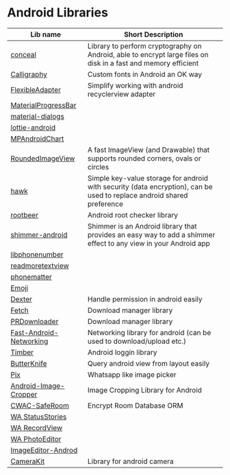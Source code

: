 # Android Libraries

|Lib name|Short Description|
|-|-|
| [conceal](https://github.com/facebook/conceal) | Library to perform cryptography on Android, able to encrypt large files on disk in a fast and memory efficient |
| [Calligraphy](https://github.com/chrisjenx/Calligraphy) | Custom fonts in Android an OK way |
| [FlexibleAdapter](https://github.com/davideas/FlexibleAdapter) | Simplify working with android recyclerview adapter |
| [MaterialProgressBar](https://github.com/DreaminginCodeZH/MaterialProgressBar) | |
| [material-dialogs](https://github.com/afollestad/material-dialogs) | |
| [lottie-android](https://github.com/airbnb/lottie-android) | |
| [MPAndroidChart](https://github.com/PhilJay/MPAndroidChart) | |
| [RoundedImageView](https://github.com/vinc3m1/RoundedImageView) | A fast ImageView (and Drawable) that supports rounded corners, ovals or circles |
| [hawk](https://github.com/orhanobut/hawk) | Simple key-value storage for android with security (data encryption), can be used to replace android shared preference |
| [rootbeer](https://github.com/scottyab/rootbeer) | Android root checker library |
| [shimmer-android](https://github.com/facebook/shimmer-android) | Shimmer is an Android library that provides an easy way to add a shimmer effect to any view in your Android app |
| [libphonenumber](https://github.com/googlei18n/libphonenumber) | |
| [readmoretextview](https://github.com/bravoborja/ReadMoreTextView) | |
| [phonematter](https://github.com/terrakok/Phonematter) |  |
| [Emoji](https://github.com/vanniktech/Emoji) |  |
| [Dexter](https://github.com/Karumi/Dexter) | Handle permission in android easily |
| [Fetch](https://github.com/tonyofrancis/fetch) | Download manager library |
| [PRDownloader](https://github.com/MindorksOpenSource/PRDownloader) | Download manager library |
| [Fast-Android-Networking](https://github.com/amitshekhariitbhu/Fast-Android-Networking) | Networking library for android (can be used to download/upload etc.) |
| [Timber](https://github.com/JakeWharton/timber) | Android loggin library |
| [ButterKnife](https://github.com/JakeWharton/butterknife) | Query android view from layout easily |
| [Pix](https://github.com/akshay2211/PixImagePicker) | Whatsapp like image picker |
| [Android-Image-Cropper](https://github.com/ArthurHub/Android-Image-Cropper) | Image Cropping Library for Android |
| [CWAC-SafeRoom](https://github.com/commonsguy/cwac-saferoom/) | Encrypt Room Database ORM |
| [WA StatusStories](https://github.com/RahulJanagouda/StatusStories) |  |
| [WA RecordView](https://github.com/3llomi/RecordView) |  |
| [WA PhotoEditor](https://github.com/DroidNinja/Whatsapp-Like-PhotoEditor) |  |
| [ImageEditor-Androd](https://github.com/siwangqishiq/ImageEditor-Android) |  |
| [CameraKit](https://github.com/CameraKit/camerakit-android) | Library for android camera |

